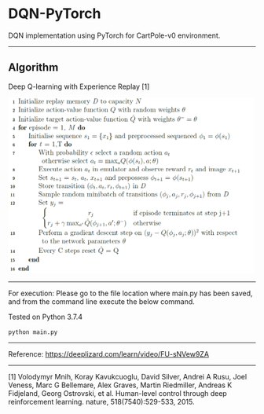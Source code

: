 # DQN-PyTorch
DQN implementation using PyTorch for CartPole-v0 environment.

---
Algorithm
---

Deep Q-learning with Experience Replay [1]

<img src="images/dqn.png" width = "500" >

---

For execution: Please go to the file location where main.py has been saved, and from the command line execute the below command.

Tested on Python 3.7.4

```
python main.py
```
---

Reference: https://deeplizard.com/learn/video/FU-sNVew9ZA

---

[1] Volodymyr Mnih, Koray Kavukcuoglu, David Silver, Andrei A Rusu, Joel Veness, Marc G Bellemare, Alex Graves, Martin Riedmiller, Andreas K Fidjeland, Georg Ostrovski, et al. Human-level control through deep reinforcement learning. nature, 518(7540):529-533, 2015.
